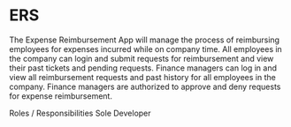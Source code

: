 # ERS

The Expense Reimbursement App will manage the process of reimbursing employees for expenses incurred while on company time.
All employees in the company can login and submit requests for reimbursement and view their past tickets and pending requests. 
Finance managers can log in and view all reimbursement requests and past history for all employees in the company. 
Finance managers are authorized to approve and deny requests for expense reimbursement.

Roles / Responsibilities 
Sole Developer

